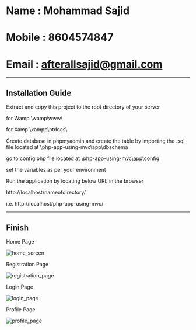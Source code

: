 # Name : Mohammad Sajid
# Mobile : 8604574847
# Email : afterallsajid@gmail.com

---------------------------------------------------------------
Installation Guide
---------------------------------------------------------------

Extract and copy this project to the root directory of your server

for Wamp
\wamp\www\

for Xamp
\xampp\htdocs\

Create database in phpmyadmin and create the table by importing the .sql file located at 
\php-app-using-mvc\app\dbschema

go to config.php file located at 
\php-app-using-mvc\app\config

set the variables as per your environment

Run the application by locating below URL in the browser

http://localhost/nameofdirectory/

i.e. http://localhost/php-app-using-mvc/

-------------------------------------------------------------------
Finish
-------------------------------------------------------------------
  
Home Page

![home_screen](https://user-images.githubusercontent.com/66771414/120653761-a2321480-c49e-11eb-8122-051fc6d86d68.jpg)

Registration Page

![registration_page](https://user-images.githubusercontent.com/66771414/120653845-b83fd500-c49e-11eb-9825-a0c498a3a32a.jpg)

Login Page

![login_page](https://user-images.githubusercontent.com/66771414/120653866-bf66e300-c49e-11eb-85ef-64c5c657d092.jpg)

Profile Page

![profile_page](https://user-images.githubusercontent.com/66771414/120653900-c68df100-c49e-11eb-9462-6e9bd6209601.jpg)



